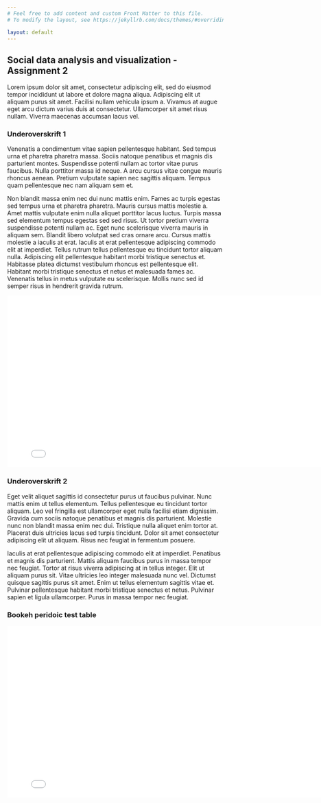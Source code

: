 ```yaml
---
# Feel free to add content and custom Front Matter to this file.
# To modify the layout, see https://jekyllrb.com/docs/themes/#overriding-theme-defaults

layout: default
---
```



## Social data analysis and visualization - Assignment 2

Lorem ipsum dolor sit amet, consectetur adipiscing elit, sed do eiusmod tempor incididunt ut labore et dolore magna aliqua. Adipiscing elit ut aliquam purus sit amet. Facilisi nullam vehicula ipsum a. Vivamus at augue eget arcu dictum varius duis at consectetur. Ullamcorper sit amet risus nullam. Viverra maecenas accumsan lacus vel. 
### Underoverskrift 1
Venenatis a condimentum vitae sapien pellentesque habitant. Sed tempus urna et pharetra pharetra massa. Sociis natoque penatibus et magnis dis parturient montes. Suspendisse potenti nullam ac tortor vitae purus faucibus. Nulla porttitor massa id neque. A arcu cursus vitae congue mauris rhoncus aenean. Pretium vulputate sapien nec sagittis aliquam. Tempus quam pellentesque nec nam aliquam sem et.

Non blandit massa enim nec dui nunc mattis enim. Fames ac turpis egestas sed tempus urna et pharetra pharetra. Mauris cursus mattis molestie a. Amet mattis vulputate enim nulla aliquet porttitor lacus luctus. Turpis massa sed elementum tempus egestas sed sed risus. Ut tortor pretium viverra suspendisse potenti nullam ac. Eget nunc scelerisque viverra mauris in aliquam sem. Blandit libero volutpat sed cras ornare arcu. Cursus mattis molestie a iaculis at erat. Iaculis at erat pellentesque adipiscing commodo elit at imperdiet. Tellus rutrum tellus pellentesque eu tincidunt tortor aliquam nulla. Adipiscing elit pellentesque habitant morbi tristique senectus et. Habitasse platea dictumst vestibulum rhoncus est pellentesque elit. Habitant morbi tristique senectus et netus et malesuada fames ac. Venenatis tellus in metus vulputate eu scelerisque. Mollis nunc sed id semper risus in hendrerit gravida rutrum.


<iframe src="/assets/Line_Bokeh.html" frameborder="0" width="800" height="400"></iframe>

### Underoverskrift 2

Eget velit aliquet sagittis id consectetur purus ut faucibus pulvinar. Nunc mattis enim ut tellus elementum. Tellus pellentesque eu tincidunt tortor aliquam. Leo vel fringilla est ullamcorper eget nulla facilisi etiam dignissim. Gravida cum sociis natoque penatibus et magnis dis parturient. Molestie nunc non blandit massa enim nec dui. Tristique nulla aliquet enim tortor at. Placerat duis ultricies lacus sed turpis tincidunt. Dolor sit amet consectetur adipiscing elit ut aliquam. Risus nec feugiat in fermentum posuere.

Iaculis at erat pellentesque adipiscing commodo elit at imperdiet. Penatibus et magnis dis parturient. Mattis aliquam faucibus purus in massa tempor nec feugiat. Tortor at risus viverra adipiscing at in tellus integer. Elit ut aliquam purus sit. Vitae ultricies leo integer malesuada nunc vel. Dictumst quisque sagittis purus sit amet. Enim ut tellus elementum sagittis vitae et. Pulvinar pellentesque habitant morbi tristique senectus et netus. Pulvinar sapien et ligula ullamcorper. Purus in massa tempor nec feugiat.

### Bookeh peridoic test table
<iframe src="/assets/bar_bokeh.html" frameborder="0" width="800" height="400"></iframe>

